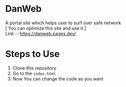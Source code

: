 # DanWeb
A portal site which helps user to surf over safe network <br>
[ You can optimize this site and use it.]<br>
Link :- https://danweb.pages.dev/<br>
# Steps to Use
1) Clone this repository <br>
2) Go to the `index.html`<br>
3) Now You can change the code as you want
